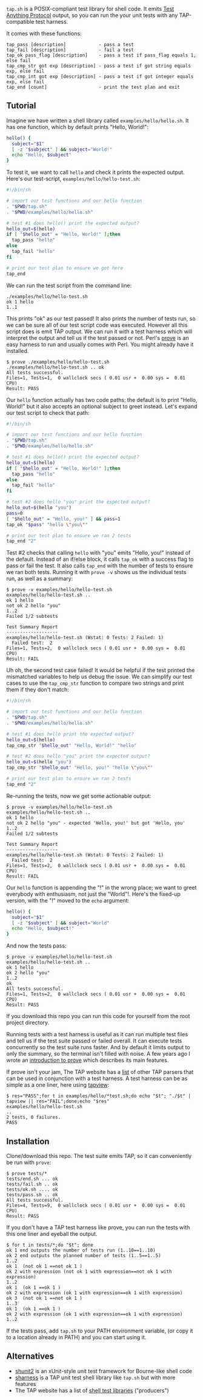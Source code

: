 `tap.sh` is a POSIX-compliant test library for shell code. It emits [Test Anything Protocol](https://testanything.org/tap-specification.html) output, so you can run the your unit tests with any TAP-compatible test harness.

It comes with these functions:

```
tap_pass [description]            - pass a test
tap_fail [description]            - fail a test
tap_ok pass_flag [description]    - pass a test if pass_flag equals 1, else fail
tap_cmp_str got exp [description] - pass a test if got string equals exp, else fail
tap_cmp_int got exp [description] - pass a test if got integer equals exp, else fail
tap_end [count]                   - print the test plan and exit
```

Tutorial
--------
Imagine we have written a shell library called `examples/hello/hello.sh`. It has one function, which by default prints "Hello, World!":

```sh
hello() {
  subject="$1"
  [ -z "$subject" ] && subject="World!"
  echo "Hello, $subject"
}
```

To test it, we want to call `hello` and check it prints the expected output. Here's our test-script, `examples/hello/hello-test.sh`:

```sh
#!/bin/sh

# import our test functions and our hello function
. "$PWD/tap.sh"
. "$PWD/examples/hello/hello.sh"

# test #1 does hello() print the expected output?
hello_out=$(hello)
if [ "$hello_out" = "Hello, World!" ];then
  tap_pass "hello"
else
  tap_fail "hello"
fi

# print our test plan to ensure we got here
tap_end
```

We can run the test script from the command line:

```
./examples/hello/hello-test.sh 
ok 1 hello
1..1
```

This prints "ok" as our test passed! It also prints the number of tests run, so we can be sure all of our test script code was executed. However all this script does is emit TAP output. We can run it with a test harness which will interpret the output and tell us if the test passed or not. Perl's [prove](https://perldoc.perl.org/prove) is an easy harness to run and usually comes with Perl. You might already have it installed.

```
$ prove ./examples/hello/hello-test.sh
./examples/hello/hello-test.sh .. ok
All tests successful.
Files=1, Tests=1,  0 wallclock secs ( 0.01 usr +  0.00 sys =  0.01 CPU)
Result: PASS
```

Our `hello` function actually has two code paths: the default is to print "Hello, World!" but it also accepts an optional subject to greet instead. Let's expand our test script to check that path:

```sh
#!/bin/sh

# import our test functions and our hello function
. "$PWD/tap.sh"
. "$PWD/examples/hello/hello.sh"

# test #1 does hello() print the expected output?
hello_out=$(hello)
if [ "$hello_out" = "Hello, World!" ];then
  tap_pass "hello"
else
  tap_fail "hello"
fi

# test #2 does hello "you" print the expected output?
hello_out=$(hello "you")
pass=0
[ "$hello_out" = "Hello, you!" ] && pass=1
tap_ok "$pass" "hello \"you\""

# print our test plan to ensure we ran 2 tests
tap_end "2"
```

Test #2 checks that calling `hello` with "you" emits "Hello, you!" instead of the default. Instead of an if/else block, it calls `tap_ok` with a success flag to pass or fail the test. It also calls `tap_end` with the number of tests to ensure we ran both tests. Running it with `prove -v` shows us the individual tests run, as well as a summary:

```
$ prove -v examples/hello/hello-test.sh
examples/hello/hello-test.sh ..
ok 1 hello
not ok 2 hello "you"
1..2
Failed 1/2 subtests 

Test Summary Report
-------------------
examples/hello/hello-test.sh (Wstat: 0 Tests: 2 Failed: 1)
  Failed test:  2
Files=1, Tests=2,  0 wallclock secs ( 0.01 usr +  0.00 sys =  0.01 CPU)
Result: FAIL
```

Uh oh, the second test case failed! It would be helpful if the test printed the mismatched variables to help us debug the issue. We can simplify our test cases to use the `tap_cmp_str` function to compare two strings and print them if they don't match:

```sh
#!/bin/sh

# import our test functions and our hello function
. "$PWD/tap.sh"
. "$PWD/examples/hello/hello.sh"

# test #1 does hello print the expected output?
hello_out=$(hello)
tap_cmp_str "$hello_out" "Hello, World!" "hello"

# test #2 does hello "you" print the expected output?
hello_out=$(hello "you")
tap_cmp_str "$hello_out" "Hello, you!" "hello \"you\""

# print our test plan to ensure we ran 2 tests
tap_end "2"
```

Re-running the tests, now we get some actionable output:

```
$ prove -v examples/hello/hello-test.sh 
examples/hello/hello-test.sh .. 
ok 1 hello
not ok 2 hello "you" - expected 'Hello, you!' but got 'Hello, you'
1..2
Failed 1/2 subtests 

Test Summary Report
-------------------
examples/hello/hello-test.sh (Wstat: 0 Tests: 2 Failed: 1)
  Failed test:  2
Files=1, Tests=2,  0 wallclock secs ( 0.01 usr +  0.00 sys =  0.01 CPU)
Result: FAIL
```

Our `hello` function is appending the "!" in the wrong place; we want to greet everybody with enthusiasm, not just the "World"!. Here's the fixed-up version, with the "!" moved to the `echo` argument:

```sh
hello() {
  subject="$1"
  [ -z "$subject" ] && subject="World"
  echo "Hello, $subject!"
}
```

And now the tests pass:

```
$ prove -v examples/hello/hello-test.sh
examples/hello/hello-test.sh ..
ok 1 hello
ok 2 hello "you"
1..2
ok
All tests successful.
Files=1, Tests=2,  0 wallclock secs ( 0.01 usr +  0.00 sys =  0.01 CPU)
Result: PASS
```

If you download this repo you can run this code for yourself from the root project directory.

Running tests with a test harness is useful as it can run multiple test files and tell us if the test suite passed or failed overall. It can execute tests concurrently so the test suite runs faster. And by default it limits output to only the summary, so the terminal isn't filled with noise. A few years ago I wrote an [introduction to prove](https://www.perl.com/article/177/2015/6/9/Get-to-grips-with-Prove-Perl-s-test-workhorse/) which describes its main features.

If prove isn't your jam, The TAP website has a [list](https://testanything.org/consumers.html) of other TAP parsers that can be used in conjunction with a test harness. A test harness can be as simple as a one liner, here using [tapview](https://gitlab.com/esr/tapview):

```
$ res="PASS";for t in examples/hello/*test.sh;do echo "$t"; "./$t" | tapview || res="FAIL";done;echo "$res"
examples/hello/hello-test.sh
..
2 tests, 0 failures.
PASS
```

Installation
------------
Clone/download this repo. The test suite emits TAP, so it can conveniently be run with `prove`:

```
$ prove tests/*
tests/end.sh ... ok
tests/fail.sh .. ok
tests/ok.sh .... ok
tests/pass.sh .. ok
All tests successful.
Files=4, Tests=9,  0 wallclock secs ( 0.01 usr +  0.00 sys =  0.01 CPU)
Result: PASS
```

If you don't have a TAP test harness like prove, you can run the tests with this one liner and eyeball the output.

```
$ for t in tests/*;do "$t"; done
ok 1 end outputs the number of tests run (1..10==1..10)
ok 2 end outputs the planned number of tests (1..5==1..5)
1..2
ok 1  (not ok 1 ==not ok 1 )
ok 2 with expression (not ok 1 with expression==not ok 1 with expression)
1..2
ok 1  (ok 1 ==ok 1 )
ok 2 with expression (ok 1 with expression==ok 1 with expression)
ok 3  (not ok 1 ==not ok 1 )
1..3
ok 1  (ok 1 ==ok 1 )
ok 2 with expression (ok 1 with expression==ok 1 with expression)
1..2
```

If the tests pass, add `tap.sh` to your PATH environment variable, (or copy it to a location already in PATH) and you can start using it.

Alternatives
------------
* [shunit2](https://github.com/kward/shunit2) is an xUnit-style unit test framework for Bourne-like shell code
* [sharness](https://github.com/mlafeldt/Sharness) is a TAP unit test shell library like `tap.sh` but with more features
* The TAP website has a list of [shell test libraries](https://testanything.org/producers.html#shell) ("producers")
